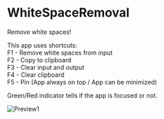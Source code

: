 # WhiteSpaceRemoval
 Remove white spaces!
 
 This app uses shortcuts:  
 F1 - Remove white spaces from input  
 F2 - Copy to clipboard  
 F3 - Clear input and output  
 F4 - Clear clipboard  
 F5 - Pin (App always on top / App can be minimized)  

Green/Red indicator tells if the app is focused or not.  

![Preview1](https://github.com/PrzemyDev/WhiteSpaceRemoval/assets/101277573/67863773-c560-405d-80ca-38e3390ca758)



